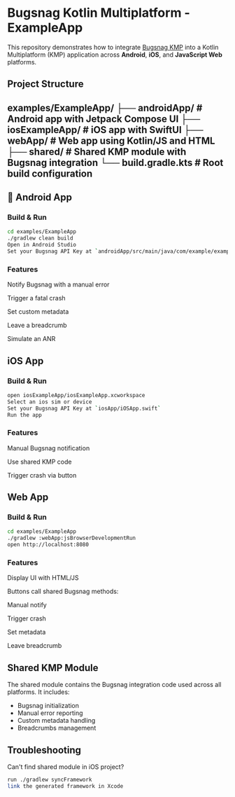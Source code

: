 # Bugsnag Kotlin Multiplatform - ExampleApp

This repository demonstrates how to integrate [Bugsnag KMP](https://github.com/bugsnag/bugsnag-kotlin-multiplatform) into a Kotlin Multiplatform (KMP) application across **Android**, **iOS**, and **JavaScript Web** platforms.

## Project Structure
examples/ExampleApp/
├── androidApp/ # Android app with Jetpack Compose UI
├── iosExampleApp/ # iOS app with SwiftUI
├── webApp/ # Web app using Kotlin/JS and HTML
├── shared/ # Shared KMP module with Bugsnag integration
└── build.gradle.kts # Root build configuration
---

## 🤖 Android App

### Build & Run

```bash
cd examples/ExampleApp
./gradlew clean build
Open in Android Studio
Set your Bugsnag API Key at `androidApp/src/main/java/com/example/exampleapps/android/MainActivity.kt`
``` 

### Features
Notify Bugsnag with a manual error

Trigger a fatal crash

Set custom metadata

Leave a breadcrumb

Simulate an ANR

## iOS App

### Build & Run

```bash
open iosExampleApp/iosExampleApp.xcworkspace
Select an ios sim or device
Set your Bugsnag API Key at `iosApp/iOSApp.swift`
Run the app
```

### Features

Manual Bugsnag notification

Use shared KMP code

Trigger crash via button

## Web App

### Build & Run

```bash
cd examples/ExampleApp
./gradlew :webApp:jsBrowserDevelopmentRun
open http://localhost:8080
```

### Features
Display UI with HTML/JS

Buttons call shared Bugsnag methods:

Manual notify

Trigger crash

Set metadata

Leave breadcrumb

## Shared KMP Module
The shared module contains the Bugsnag integration code used across all platforms. It includes:
- Bugsnag initialization
- Manual error reporting
- Custom metadata handling
- Breadcrumbs management

## Troubleshooting

Can't find shared module in iOS project?
``` bash
run ./gradlew syncFramework
link the generated framework in Xcode
```
